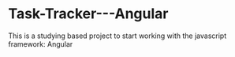 # Task-Tracker---Angular
This is a studying based project to start working with the javascript framework: Angular
